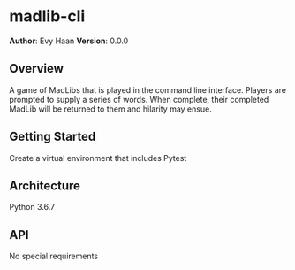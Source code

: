 # madlib-cli

**Author**: Evy Haan
**Version**: 0.0.0

## Overview
A game of MadLibs that is played in the command line interface. Players are prompted to supply a series of words. When complete, their completed MadLib will be returned to them and hilarity may ensue.

## Getting Started
Create a virtual environment that includes Pytest

## Architecture
Python 3.6.7

## API
No special requirements
